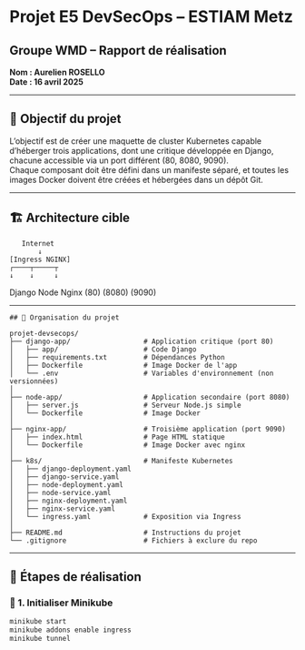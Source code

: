 # Projet E5 DevSecOps – ESTIAM Metz  
## Groupe WMD – Rapport de réalisation  
**Nom : Aurelien ROSELLO**  
**Date : 16 avril 2025**

---

## 🎯 Objectif du projet

L’objectif est de créer une maquette de cluster Kubernetes capable d’héberger trois applications, dont une critique développée en Django, chacune accessible via un port différent (80, 8080, 9090).  
Chaque composant doit être défini dans un manifeste séparé, et toutes les images Docker doivent être créées et hébergées dans un dépôt Git.

---

## 🏗️ Architecture cible

       Internet
           ↓
    [Ingress NGINX]
    ┌────┬─────┬
    ↓    ↓     ↓
 Django Node  Nginx
  (80)   (8080) (9090)

---
```
## 📁 Organisation du projet

projet-devsecops/
├── django-app/                  # Application critique (port 80)
│   ├── app/                     # Code Django
│   ├── requirements.txt         # Dépendances Python
│   ├── Dockerfile               # Image Docker de l'app
│   └── .env                     # Variables d'environnement (non versionnées)
│
├── node-app/                    # Application secondaire (port 8080)
│   ├── server.js                # Serveur Node.js simple
│   └── Dockerfile               # Image Docker
│
├── nginx-app/                   # Troisième application (port 9090)
│   ├── index.html               # Page HTML statique
│   └── Dockerfile               # Image Docker avec nginx
│
├── k8s/                         # Manifeste Kubernetes
│   ├── django-deployment.yaml
│   ├── django-service.yaml
│   ├── node-deployment.yaml
│   ├── node-service.yaml
│   ├── nginx-deployment.yaml
│   ├── nginx-service.yaml
│   └── ingress.yaml             # Exposition via Ingress
│
├── README.md                    # Instructions du projet
└── .gitignore                   # Fichiers à exclure du repo
```
---

## 🔧 Étapes de réalisation

### 🔹 1. Initialiser Minikube

```bash
minikube start
minikube addons enable ingress
minikube tunnel
```
